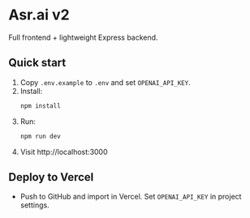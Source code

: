 # Asr.ai v2
Full frontend + lightweight Express backend.
## Quick start
1. Copy `.env.example` to `.env` and set `OPENAI_API_KEY`.
2. Install:
   ```bash
   npm install
   ```
3. Run:
   ```bash
   npm run dev
   ```
4. Visit http://localhost:3000
## Deploy to Vercel
- Push to GitHub and import in Vercel. Set `OPENAI_API_KEY` in project settings.
